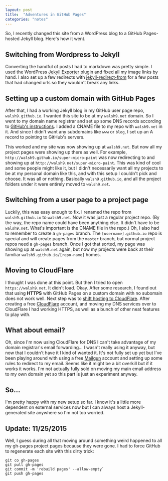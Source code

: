 ```yaml
---
layout: post
title:  "Adventures in GitHub Pages"
categories: "notes"
---
```


So, I recently changed this site from a WordPress blog to a GitHub Pages-hosted Jekyll blog. Here's how it went. 

## Switching from Wordpress to Jekyll

Converting the handful of posts I had to markdown was pretty simple. I used the WordPress [Jekyll Exporter](https://wordpress.org/plugins/jekyll-exporter/) plugin and fixed all my image links by hand. I also set up a few redirects with [jekyll-redirect-from](https://github.com/jekyll/jekyll-redirect-from) for a few posts that had changed urls so they wouldn't break any links.

## Setting up a custom domain with GitHub Pages

After that, I had a working Jekyll blog in my GitHub user page repo, `walsh9.github.io`. I wanted this site to be at my `walsh9.net` domain. So I went to my domain name registrar and set up some DNS records according to [GitHub's instructions](https://help.github.com/articles/setting-up-a-custom-domain-with-github-pages/). I added a CNAME file to my repo with `walsh9.net` in it.  And since I didn't want any subdomains like `www` or `blog`, I set up an A record to pointing to GitHub's servers.

This worked and my site was now showing up at `walsh9.net`. But now all my project pages were showing up there as well.  For example, `http://walsh9.github.io/super-micro-paint` was now redirecting to and showing up at `http://walsh9.net/super-micro-paint`. This was kind of cool and some people might like it, but I didn't necessarily want all my projects to be at my personal domain like this, and  with this setup I couldn't pick and choose. It was all or nothing.  Basically `walsh9.github.io`, and all the project folders under it were entirely moved to `walsh9.net`.

## Switching from a user page to a project page

Luckily, this was easy enough to fix.  I renamed the repo from `walsh9.github.io` to `walsh9.net`. Now it was just a regular project repo. (By the way, the repo name could have been anything else. It didn't have to be `walsh9.net`. What's important is the CNAME file in the repo.) Oh, I also had to remember to create a `gh-pages` branch. The `[username].github.io` repo is special and will create pages from the `master` branch, but normal project repos need a `gh-pages` branch. Once I got that sorted, my page was showing up at `walsh9.net` again, but now my projects were back at their familiar `walsh9.github.io/[repo-name]` homes.

## Moving to CloudFlare

I thought I was done at this point. But then I tried to open `https://walsh9.net`.  It didn't load. Okay. After some research, I found out that using **HTTPS** with GitHub Pages on a custom domain with no subomain does not work well.  Next step was to [shift hosting to CloudFlare](https://www.benburwell.com/posts/configuring-cloudflare-universal-ssl/). After creating a free [CloudFlare](https://www.cloudflare.com/) account, and moving my DNS services over to CloudFlare I had working HTTPS, as well as a bunch of other neat features to play with.

## What about email?

Oh, since I'm now using CloudFlare for DNS I can't take advantage of my domain registrar's email forwarding...  I wasn't really using it anyway, but now that I couldn't have it I kind of wanted it. It's not fully set up yet but I've been playing around with using a free [Mailgun](https://www.mailgun.com/) account and setting up some rules to redirect to my email.  Seems like it might be a bit overkill but if it works it works.  I'm not actually fully sold on moving my main email address to my own domain yet so this part is just an experiment anyway.

## So...

I'm pretty happy with my new setup so far.  I know it's a little more dependent on external services now but I can always host a Jekyll-generated site anywhere so I'm not too worried.

## Update: 11/25/2015

Well, I guess during all that moving around something weird happened to all my gh-pages project pages because they were gone. I had to force GitHub to regenerate each site with this dirty trick:

```
git co gh-pages
git pull gh-pages
git commit -m 'rebuild pages' --allow-empty`
git push gh-pages
```
